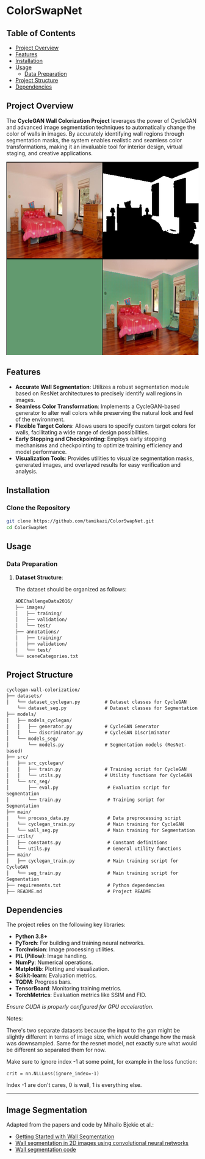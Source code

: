 # ColorSwapNet

## Table of Contents

- [Project Overview](#project-overview)
- [Features](#features)
- [Installation](#installation)
- [Usage](#usage)
  - [Data Preparation](#data-preparation)
- [Project Structure](#project-structure)
- [Dependencies](#dependencies)

## Project Overview

The **CycleGAN Wall Colorization Project** leverages the power of CycleGAN and advanced image segmentation techniques to automatically change the color of walls in images. By accurately identifying wall regions through segmentation masks, the system enables realistic and seamless color transformations, making it an invaluable tool for interior design, virtual staging, and creative applications.

![Before and After](https://github.com/tamikazi/ColorSwapNet/blob/main/results/GAN_images/input_epoch_101_batch_200.png)

## Features

- **Accurate Wall Segmentation**: Utilizes a robust segmentation module based on ResNet architectures to precisely identify wall regions in images.
- **Seamless Color Transformation**: Implements a CycleGAN-based generator to alter wall colors while preserving the natural look and feel of the environment.
- **Flexible Target Colors**: Allows users to specify custom target colors for walls, facilitating a wide range of design possibilities.
- **Early Stopping and Checkpointing**: Employs early stopping mechanisms and checkpointing to optimize training efficiency and model performance.
- **Visualization Tools**: Provides utilities to visualize segmentation masks, generated images, and overlayed results for easy verification and analysis.

## Installation

### Clone the Repository

```bash
git clone https://github.com/tamikazi/ColorSwapNet.git
cd ColorSwapNet
```

## Usage

### Data Preparation

1. **Dataset Structure**:

   The dataset should be organized as follows:

   ```
   ADEChallengeData2016/
   ├── images/
   │   ├── training/
   │   ├── validation/
   │   └── test/
   ├── annotations/
   │   ├── training/
   │   ├── validation/
   │   └── test/
   └── sceneCategories.txt
   ```

## Project Structure

```
cyclegan-wall-colorization/
├── datasets/
│   └── dataset_cyclegan.py         # Dataset classes for CycleGAN
    └── dataset_seg.py              # Dataset classes for Segmentation
├── models/
│   ├── models_cyclegan/
│   │   ├── generator.py            # CycleGAN Generator
│   │   └── discriminator.py        # CycleGAN Discriminator
│   └── models_seg/
│       └── models.py               # Segmentation models (ResNet-based)
├── src/
│   ├── src_cyclegan/
│   │   ├── train.py                # Training script for CycleGAN
│   │   └── utils.py                # Utility functions for CycleGAN
│   └── src_seg/
│       ├── eval.py                  # Evaluation script for Segmentation
│       └── train.py                 # Training script for Segmentation
├── main/
│   └── process_data.py              # Data preprocessing script
│   └── cyclegan_train.py            # Main training for CycleGAN
│   └── wall_seg.py                  # Main training for Segmentation
├── utils/
│   ├── constants.py                 # Constant definitions
│   └── utils.py                     # General utility functions
├── main/
│   ├── cyclegan_train.py            # Main training script for CycleGAN
│   └── seg_train.py                 # Main training script for Segmentation
├── requirements.txt                 # Python dependencies
├── README.md                        # Project README
```

## Dependencies

The project relies on the following key libraries:

- **Python 3.8+**
- **PyTorch**: For building and training neural networks.
- **Torchvision**: Image processing utilities.
- **PIL (Pillow)**: Image handling.
- **NumPy**: Numerical operations.
- **Matplotlib**: Plotting and visualization.
- **Scikit-learn**: Evaluation metrics.
- **TQDM**: Progress bars.
- **TensorBoard**: Monitoring training metrics.
- **TorchMetrics**: Evaluation metrics like SSIM and FID.

*Ensure CUDA is properly configured for GPU acceleration.*

Notes:

There's two separate datasets because the input to the gan might be slightly different in terms of image size, which would change how the mask was downsampled. Same for the resnet model, not exactly sure what would be different so separated them for now.

Make sure to ignore index -1 at some point, for example in the loss function:
```
crit = nn.NLLLoss(ignore_index=-1)
```
Index -1 are don't cares, 0 is wall, 1 is everything else.

---

## Image Segmentation

Adapted from the papers and code by Mihailo Bjekic et al.:

- [Getting Started with Wall Segmentation](https://www.researchgate.net/publication/363059238_Getting_Started_with_Wall_Segmentation)
- [Wall segmentation in 2D images using convolutional neural networks](https://www.researchgate.net/publication/373861585_Wall_segmentation_in_2D_images_using_convolutional_neural_networks)
- [Wall segmentation code](https://github.com/bjekic/WallSegmentation/tree/main)
